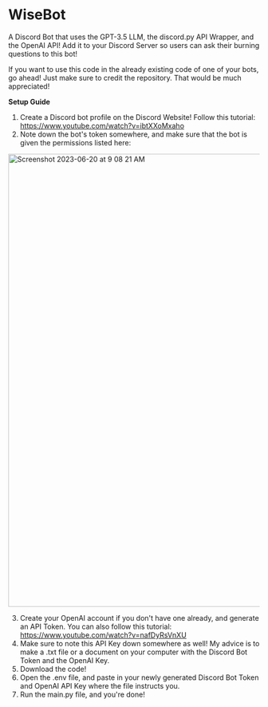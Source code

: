 # WiseBot
 A Discord Bot that uses the GPT-3.5 LLM, the discord.py API Wrapper, and the OpenAI API! Add it to your Discord Server so users can ask their burning questions to this bot!

 If you want to use this code in the already existing code of one of your bots, go ahead! Just make sure to credit the repository. That would be much appreciated!

 **Setup Guide**

 1. Create a Discord bot profile on the Discord Website! Follow this tutorial: https://www.youtube.com/watch?v=ibtXXoMxaho
 2. Note down the bot's token somewhere, and make sure that the bot is given the permissions listed here:
<img width="907" alt="Screenshot 2023-06-20 at 9 08 21 AM" src="https://github.com/aidenpinto14/WiseBot/assets/119895317/ac2f8d54-25f5-4f3c-b3a1-86864949e6d5">


 
 3. Create your OpenAI account if you don't have one already, and generate an API Token. You can also follow this tutorial: https://www.youtube.com/watch?v=nafDyRsVnXU
 4. Make sure to note this API Key down somewhere as well! My advice is to make a .txt file or a document on your computer with the Discord Bot Token and the OpenAI   Key.
 5. Download the code!
 6. Open the .env file, and paste in your newly generated Discord Bot Token and OpenAI API Key where the file instructs you.
 7. Run the main.py file, and you're done!
